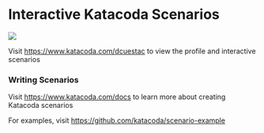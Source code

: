 # Interactive Katacoda Scenarios

[![](http://shields.katacoda.com/katacoda/dcuestac/count.svg)](https://www.katacoda.com/dcuestac "Get your profile on Katacoda.com")

Visit https://www.katacoda.com/dcuestac to view the profile and interactive scenarios

### Writing Scenarios
Visit https://www.katacoda.com/docs to learn more about creating Katacoda scenarios

For examples, visit https://github.com/katacoda/scenario-example
